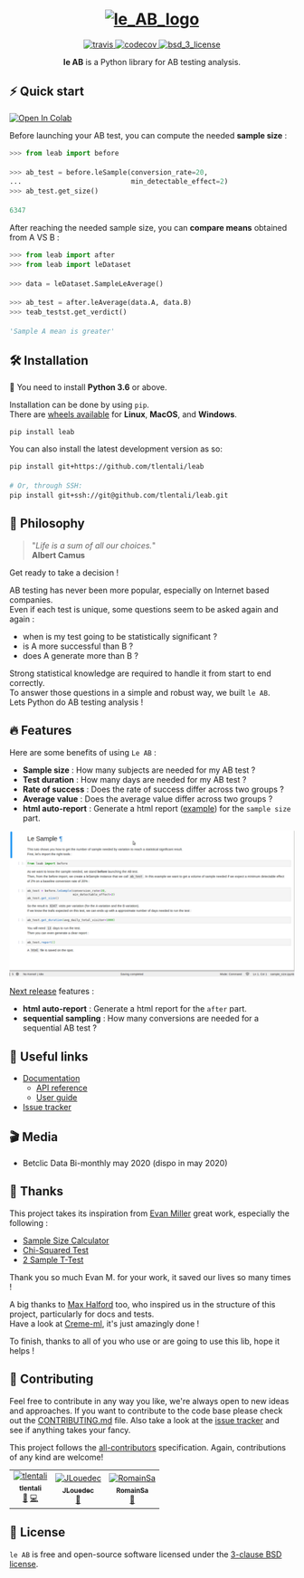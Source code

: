 <h1 align="center";
    font-family: Georgia, sans-serif;
    text-decoration: none;
    background: #ffbdfb;
    padding: 3px 6px;
    color: #000;
    font-size: 28px;>
    <a href="#"><img src="https://raw.githubusercontent.com/tlentali/leab/master/docs/_static/logo.svg"  alt="le_AB_logo" />
    </a>
</h1>
<p align="center">
  <!-- Travis -->
  <a href="https://travis-ci.org/tlentali/leab">
    <img src="https://travis-ci.org/tlentali/leab.svg?style=flat-square" 
    alt="travis">
  </a>
  <!-- Codecov -->
  <a href="https://codecov.io/gh/tlentali/leab">
    <img src="https://img.shields.io/codecov/c/gh/tlentali/leab.svg?style=flat-square" alt="codecov">
  </a>
  <!-- License -->
  <a href="https://opensource.org/licenses/BSD-3-Clause">
    <img src="https://img.shields.io/badge/License-BSD%203--Clause-blue.svg?style=flat-square" alt="bsd_3_license">
  </a>
</p>

<p align="center">
  <b>le AB</b> is a Python library for AB testing analysis.
</p>

## ⚡️ Quick start

[![Open In Colab](https://colab.research.google.com/assets/colab-badge.svg)](https://colab.research.google.com/drive/1R3z8uoCvpqhVfH0X6eU_-TaRRPbKUqbM?usp=sharing)

Before launching your AB test, you can compute the needed **sample size** :

```python
>>> from leab import before

>>> ab_test = before.leSample(conversion_rate=20,
...                           min_detectable_effect=2)
>>> ab_test.get_size()

6347
```

After reaching the needed sample size, you can **compare means** obtained from A VS B :

```python
>>> from leab import after
>>> from leab import leDataset

>>> data = leDataset.SampleLeAverage()

>>> ab_test = after.leAverage(data.A, data.B)
>>> teab_testst.get_verdict()

'Sample A mean is greater'
```

## 🛠 Installation

:snake: You need to install **Python 3.6** or above.

Installation can be done by using `pip`.  
There are [wheels available](https://pypi.org/project/leab/#files) for **Linux**, **MacOS**, and **Windows**.

```bash
pip install leab
```

You can also install the latest development version as so:

```bash
pip install git+https://github.com/tlentali/leab

# Or, through SSH:
pip install git+ssh://git@github.com/tlentali/leab.git
```

## 🥄 Philosophy

> "*Life is a sum of all our choices.*"  
> **Albert Camus**

Get ready to take a decision !

AB testing has never been more popular, especially on Internet based companies.  
Even if each test is unique, some questions seem to be asked again and again :

- when is my test going to be statistically significant ?
- is A more successful than B ?
- does A generate more than B ?

Strong statistical knowledge are required to handle it from start to end correctly.  
To answer those questions in a simple and robust way, we built `le AB`.  
Lets Python do AB testing analysis !  

## 🔥 Features

Here are some benefits of using `Le AB` :

- **Sample size** : How many subjects are needed for my AB test ?
- **Test duration** : How many days are needed for my AB test ?
- **Rate of success** : Does the rate of success differ across two groups ?
- **Average value** : Does the average value differ across two groups ?
- **html auto-report** : Generate a html report ([example](https://tlentali.github.io/leReport/index.html)) for the `sample size` part.

<p align="center">
  <a href="#"><img src="./docs/_static/sample_report.gif" width="700"></a>
</p>

[Next release](https://github.com/tlentali/leab/projects/1) features :

- **html auto-report** : Generate a html report for the `after` part.
- **sequential sampling** : How many conversions are needed for a sequential AB test ?

## 🔗 Useful links

- [Documentation](https://tlentali.github.io/leab/index.html)
  - [API reference](https://tlentali.github.io/leab/content/api.html)
  - [User guide](https://tlentali.github.io/leab/content/user-guide.html)
- [Issue tracker](https://github.com/tlentali/leab/issues)

## 🎬 Media

- Betclic Data Bi-monthly may 2020 (dispo in may 2020)

## 🙏 Thanks

This project takes its inspiration from [Evan Miller](https://www.evanmiller.org/) great work, especially the following :

- [Sample Size Calculator](https://www.evanmiller.org/ab-testing/sample-size.html)
- [Chi-Squared Test](https://www.evanmiller.org/ab-testing/chi-squared.html)
- [2 Sample T-Test](https://www.evanmiller.org/ab-testing/t-test.html)

Thank you so much Evan M. for your work, it saved our lives so many times !  

A big thanks to [Max Halford](https://maxhalford.github.io/) too, who inspired us in the structure of this project, particularly for docs and tests.  
Have a look at [Creme-ml](https://github.com/creme-ml/creme), it's just amazingly done !

To finish, thanks to all of you who use or are going to use this lib, hope it helps !

## 🖖 Contributing

Feel free to contribute in any way you like, we're always open to new ideas and approaches. If you want to contribute to the code base please check out the [CONTRIBUTING.md](https://github.com/tlentali/leab/blob/master/CONTRIBUTING.md) file. Also take a look at the [issue tracker](https://github.com/tlentali/leab/issues) and see if anything takes your fancy.

This project follows the [all-contributors](https://github.com/all-contributors/all-contributors) specification. Again, contributions of any kind are welcome!

<!-- ALL-CONTRIBUTORS-LIST:START - Do not remove or modify this section -->
<!-- prettier-ignore-start -->
<!-- markdownlint-disable -->
<table>
  <tr>
    <td align="center"><a href="https://github.com/tlentali"><img src="https://avatars1.githubusercontent.com/u/19271960?s=400&u=02218d9c16e739f84027bc05aa685fb4073d27a8&v=4" width="100px;" alt="tlentali"/><br /><sub><b>tlentali</b></sub></a><br /><a href="https://github.com/tlentali/leab/projects/1" title="Project Management">📆</a> <a href="https://github.com/tlentali/leab/commits?author=tlentali" title="Code">💻</a></td>
    <td align="center"><a href="https://github.com/JLouedec"><img src="https://avatars3.githubusercontent.com/u/15788750?s=400&v=4" width="100px;" alt="JLouedec"/><br /><sub><b>JLouedec</b></sub></a><br /><a href="https://github.com/tlentali/leab/commits?author=JLouedec" title="Docs">📝</a></td>
    <td align="center"><a href="https://github.com/RomainSa"><img src="https://avatars3.githubusercontent.com/u/9036267?s=400&v=4" width="100px;" alt="RomainSa"/><br /><sub><b>RomainSa</b></sub></a><br /><a href="https://github.com/tlentali/leab/commits?author=RomainSa" title="Docs">📝</a></td>
  </tr>
</table>
<!-- markdownlint-enable -->
<!-- prettier-ignore-end -->
<!-- ALL-CONTRIBUTORS-LIST:END -->

## 📜 License

```le AB``` is free and open-source software licensed under the [3-clause BSD license](https://github.com/tlentali/leab/blob/master/LICENSE).
